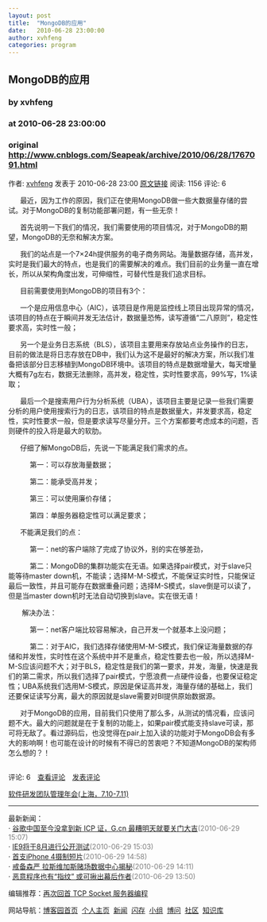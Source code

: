 ```yaml
---
layout: post
title:  "MongoDB的应用"
date:   2010-06-28 23:00:00
author: xvhfeng
categories: program
---
```


## MongoDB的应用
### by xvhfeng
### at 2010-06-28 23:00:00
### original <http://www.cnblogs.com/Seapeak/archive/2010/06/28/1767091.html>

<p><a href="http://www.cnblogs.com/Seapeak/"><img src="http://pic.cnblogs.com/face/u28300.jpg" alt="" border="0"></a><br>作者: <a href="http://www.cnblogs.com/Seapeak/">xvhfeng</a> 发表于 2010-06-28 23:00 <a href="http://www.cnblogs.com/Seapeak/archive/2010/06/28/1767091.html">原文链接</a> 阅读: 1156 评论: 6</p><p>      最近，因为工作的原因，我们正在使用MongoDB做一些大数据量存储的尝试。对于MongoDB的复制功能部署问题，有一些无奈！</p>  <p>      首先说明一下我们的情况，我们需要使用的项目情况，对于MongoDB的期望，MongoDB的无奈和解决方案。</p>  <p>      我们的站点是一个7×24h提供服务的电子商务网站。海量数据存储，高并发，实时是我们最大的特点，也是我们的需要解决的难点。我们目前的业务量一直在增长，所以从架构角度出发，可伸缩性，可替代性是我们追求目标。</p>  <p>      目前需要使用到MongoDB的项目有3个：</p>  <p>      一个是应用信息中心（AIC），该项目是作用是监控线上项目出现异常的情况，该项目的特点在于瞬间并发无法估计，数据量恐怖，读写遵循“二八原则”，稳定性要求高，实时性一般；</p>  <p>      另一个是业务日志系统（BLS），该项目主要用来存放站点业务操作的日志，目前的做法是将日志存放在DB中，我们认为这不是最好的解决方案，所以我们准备把该部分日志移植到MongoDB环境中。该项目的特点是数据增量大，每天增量大概有7g左右，数据无法删除，高并发，稳定性，实时性要求高，99%写，1%读取；</p>  <p>      最后一个是搜索用户行为分析系统（UBA），该项目主要是记录一些我们需要分析的用户使用搜索行为的日志，该项目的特点是数据量大，并发要求高，稳定性，实时性要求一般，但是要求读写尽量分开。三个方案都要考虑成本的问题，否则硬件的投入将是最大的软肋。</p>  <p>      仔细了解MongoDB后，先说一下能满足我们需求的点。</p>  <p>           第一：可以存放海量数据；</p>  <p>           第二：能承受高并发；</p>  <p>           第三：可以使用廉价存储；</p>  <p>           第四：单服务器稳定性可以满足要求；</p>  <p>      不能满足我们的点：</p>  <p>           第一：net的客户端除了完成了协议外，别的实在够差劲，</p>  <p>           第二：MongoDB的集群功能实在无语。如果选择pair模式，对于slave只能等待master down机，不能读；选择M-M-S模式，不能保证实时性，只能保证最后一致性，并且可能存在数据重叠问题；选择M-S模式，slave倒是可以读了，但是当master down机时无法自动切换到slave。实在很无语！</p>  <p>       解决办法：</p>  <p>           第一：net客户端比较容易解决，自己开发一个就基本上没问题；</p>  <p>           第二：对于AIC，我们选择存储使用M-M-S模式，我们保证海量数据的存储和并发性，实时性在这个系统中并不是重点，稳定性要去也一般，所以选择M-M-S应该问题不大；对于BLS，稳定性是我们的第一要求，并发，海量，快速是我们的第二需求，所以我们选择了pair模式，宁愿浪费一点硬件设备，也要保证稳定性；UBA系统我们选用M-S模式，原因是保证高并发，海量存储的基础上，我们还要保证读写分离，最大的原因就是slave需要对BI提供原始数据源。</p>  <p>      对于MongoDB的应用，目前我们只使用了那么多，从测试的情况看，应该问题不大。最大的问题就是在于复制的功能上，如果pair模式能支持slave可读，那可将无敌了。看过源码后，也没觉得在pair上加入读的功能对于MongoDB会有多大的影响啊！也可能在设计的时候有不得已的苦衷吧？不知道MongoDB的架构师怎么想的？！</p><img src="http://www.cnblogs.com/Seapeak/aggbug/1767091.html?type=1" width="1" height="1" alt=""><p>评论: 6　<a href="http://www.cnblogs.com/Seapeak/archive/2010/06/28/1767091.html#pagedcomment">查看评论</a>　<a href="http://www.cnblogs.com/Seapeak/archive/2010/06/28/1767091.html#commentform">发表评论</a></p><p><a href="http://mpd.cnblogs.com/">软件研发团队管理年会(上海，7.10-7.11)</a></p><hr><p>最新新闻：<br>· <a href="http://news.cnblogs.com/n/67199/">谷歌中国至今没拿到新 ICP 证，G.cn 最糟明天就要关门大吉</a><span style="color:gray">(2010-06-29 15:07)</span><br>· <a href="http://news.cnblogs.com/n/67201/">IE9将于8月进行公开测试</a><span style="color:gray">(2010-06-29 15:03)</span><br>· <a href="http://news.cnblogs.com/n/67200/">首支iPhone 4摄制短片</a><span style="color:gray">(2010-06-29 14:58)</span><br>· <a href="http://news.cnblogs.com/n/67197/">戒备森严 拉斯维加斯赌场数据中心揭秘</a><span style="color:gray">(2010-06-29 14:11)</span><br>· <a href="http://news.cnblogs.com/n/67196/">恶意程序也有“指纹” 或可揪出幕后作者</a><span style="color:gray">(2010-06-29 13:50)</span><br></p><p>编辑推荐：<a href="http://www.cnblogs.com/zc22/archive/2010/06/27/1766007.html">再次回首 TCP Socket 服务器编程</a><br></p><p>网站导航：<a href="http://www.cnblogs.com">博客园首页</a>  <a href="http://home.cnblogs.com/">个人主页</a>  <a href="http://news.cnblogs.com">新闻</a>  <a href="http://home.cnblogs.com/ing/">闪存</a>  <a href="http://home.cnblogs.com/group/">小组</a>  <a href="http://space.cnblogs.com/q/">博问</a>  <a href="http://space.cnblogs.com">社区</a>  <a href="http://kb.cnblogs.com">知识库</a></p>